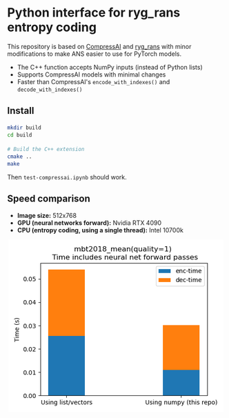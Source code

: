 # Python interface for ryg_rans entropy coding

This repository is based on [CompressAI](https://github.com/InterDigitalInc/CompressAI) and [ryg_rans](https://github.com/rygorous/ryg_rans) with minor modifications to make ANS easier to use for PyTorch models.

- The C++ function accepts NumPy inputs (instead of Python lists)
- Supports CompressAI models with minimal changes
- Faster than CompressAI's `encode_with_indexes()` and `decode_with_indexes()`


## Install
```bash
mkdir build
cd build

# Build the C++ extension
cmake ..
make
```

Then `test-compressai.ipynb` should work.


## Speed comparison

- **Image size:** 512x768
- **GPU (neural networks forward):** Nvidia RTX 4090
- **CPU (entropy coding, using a single thread):** Intel 10700k

<p align="center">
<img src="figures/model-time.png">
</p>
